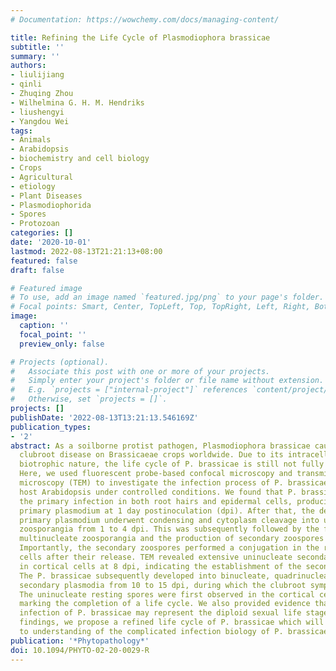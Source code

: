 ```yaml
---
# Documentation: https://wowchemy.com/docs/managing-content/

title: Refining the Life Cycle of Plasmodiophora brassicae
subtitle: ''
summary: ''
authors:
- liulijiang
- qinli
- Zhuqing Zhou
- Wilhelmina G. H. M. Hendriks
- liushengyi
- Yangdou Wei
tags:
- Animals
- Arabidopsis
- biochemistry and cell biology
- Crops
- Agricultural
- etiology
- Plant Diseases
- Plasmodiophorida
- Spores
- Protozoan
categories: []
date: '2020-10-01'
lastmod: 2022-08-13T21:21:13+08:00
featured: false
draft: false

# Featured image
# To use, add an image named `featured.jpg/png` to your page's folder.
# Focal points: Smart, Center, TopLeft, Top, TopRight, Left, Right, BottomLeft, Bottom, BottomRight.
image:
  caption: ''
  focal_point: ''
  preview_only: false

# Projects (optional).
#   Associate this post with one or more of your projects.
#   Simply enter your project's folder or file name without extension.
#   E.g. `projects = ["internal-project"]` references `content/project/deep-learning/index.md`.
#   Otherwise, set `projects = []`.
projects: []
publishDate: '2022-08-13T13:21:13.546169Z'
publication_types:
- '2'
abstract: As a soilborne protist pathogen, Plasmodiophora brassicae causes the devastating
  clubroot disease on Brassicaeae crops worldwide. Due to its intracellular obligate
  biotrophic nature, the life cycle of P. brassicae is still not fully understood.
  Here, we used fluorescent probe-based confocal microscopy and transmission electron
  microscopy (TEM) to investigate the infection process of P. brassicae on the susceptible
  host Arabidopsis under controlled conditions. We found that P. brassicae can initiate
  the primary infection in both root hairs and epidermal cells, producing the uninucleate
  primary plasmodium at 1 day postinoculation (dpi). After that, the developed multinucleate
  primary plasmodium underwent condensing and cytoplasm cleavage into uninucleate
  zoosporangia from 1 to 4 dpi. This was subsequently followed by the formation of
  multinucleate zoosporangia and the production of secondary zoospores within zoosporangium.
  Importantly, the secondary zoospores performed a conjugation in the root epidermal
  cells after their release. TEM revealed extensive uninucleate secondary plasmodium
  in cortical cells at 8 dpi, indicating the establishment of the secondary infection.
  The P. brassicae subsequently developed into binucleate, quadrinucleate, and multinucleate
  secondary plasmodia from 10 to 15 dpi, during which the clubroot symptoms appeared.
  The uninucleate resting spores were first observed in the cortical cells at 24 dpi,
  marking the completion of a life cycle. We also provided evidence that the secondary
  infection of P. brassicae may represent the diploid sexual life stage. From these
  findings, we propose a refined life cycle of P. brassicae which will contribute
  to understanding of the complicated infection biology of P. brassicae.
publication: '*Phytopathology*'
doi: 10.1094/PHYTO-02-20-0029-R
---
```

